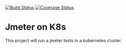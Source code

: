 [![Build Status](https://www.travis-ci.com/deividbatfish2/jmeter-on-kubernetes.svg?branch=main)](https://www.travis-ci.com/deividbatfish2/jmeter-on-kubernetes)
[![Coverage Status](https://coveralls.io/repos/github/deividbatfish2/jmeter-on-kubernetes/badge.svg?branch=main)](https://coveralls.io/github/deividbatfish2/jmeter-on-kubernetes?branch=main)
# Jmeter on K8s

This project will run a jmeter tests in a kubernetes cluster.